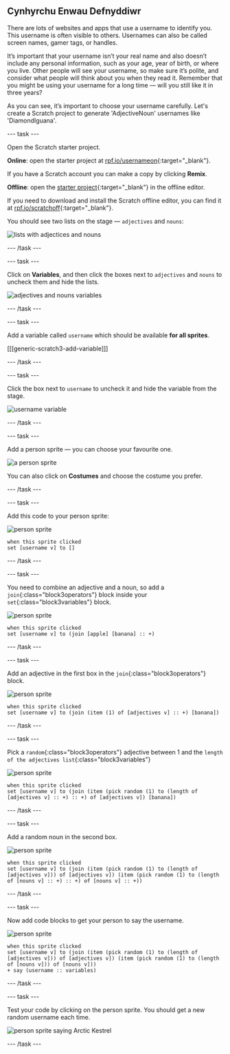 ## Cynhyrchu Enwau Defnyddiwr

There are lots of websites and apps that use a username to identify you. This username is often visible to others. Usernames can also be called screen names, gamer tags, or handles.

It’s important that your username isn’t your real name and also doesn’t include any personal information, such as your age, year of birth, or where you live. Other people will see your username, so make sure it’s polite, and consider what people will think about you when they read it. Remember that you might be using your username for a long time — will you still like it in three years?

As you can see, it’s important to choose your username carefully. Let's create a Scratch project to generate 'AdjectiveNoun' usernames like 'DiamondIguana'.

\--- task \---

Open the Scratch starter project.

**Online**: open the starter project at [rpf.io/usernameon](http://rpf.io/usernameon){:target="_blank"}.

If you have a Scratch account you can make a copy by clicking **Remix**.

**Offline**: open the [starter project](http://rpf.io/p/en/username-generator-go){:target="_blank"} in the offline editor.

If you need to download and install the Scratch offline editor, you can find it at [rpf.io/scratchoff](http://rpf.io/scratchoff){:target="_blank"}.

You should see two lists on the stage — `adjectives` and `nouns`:

![lists with adjectices and nouns](images/usernames-lists.png)

\--- /task \---

\--- task \---

Click on **Variables**, and then click the boxes next to `adjectives` and `nouns` to uncheck them and hide the lists.

![adjectives and nouns variables](images/usernames-hide.png)

\--- /task \---

\--- task \---

Add a variable called `username` which should be available **for all sprites**.

[[[generic-scratch3-add-variable]]]

\--- /task \---

\--- task \---

Click the box next to `username` to uncheck it and hide the variable from the stage.

![username variable](images/usernames-hide-variable.png)

\--- /task \---

\--- task \---

Add a person sprite — you can choose your favourite one.

![a person sprite](images/usernames-person.png)

You can also click on **Costumes** and choose the costume you prefer.

\--- /task \---

\--- task \---

Add this code to your person sprite:

![person sprite](images/person-sprite.png)

```blocks3
when this sprite clicked
set [username v] to []
```

\--- /task \---

\--- task \---

You need to combine an adjective and a noun, so add a `join`{:class="block3operators"} block inside your `set`{:class="block3variables"} block.

![person sprite](images/person-sprite.png)

```blocks3
when this sprite clicked
set [username v] to (join [apple] [banana] :: +)
```

\--- /task \---

\--- task \---

Add an adjective in the first box in the `join`{:class="block3operators"} block.

![person sprite](images/person-sprite.png)

```blocks3
when this sprite clicked
set [username v] to (join (item (1) of [adjectives v] :: +) [banana])
```

\--- /task \---

\--- task \---

Pick a `random`{:class="block3operators"} adjective between 1 and the `length of the adjectives list`{:class="block3variables"}

![person sprite](images/person-sprite.png)

```blocks3
when this sprite clicked
set [username v] to (join (item (pick random (1) to (length of [adjectives v] :: +) :: +) of [adjectives v]) [banana])
```

\--- /task \---

\--- task \---

Add a random noun in the second box.

![person sprite](images/person-sprite.png)

```blocks3
when this sprite clicked
set [username v] to (join (item (pick random (1) to (length of [adjectives v])) of [adjectives v]) (item (pick random (1) to (length of [nouns v] :: +) :: +) of [nouns v] :: +))
```

\--- /task \---

\--- task \---

Now add code blocks to get your person to say the username.

![person sprite](images/person-sprite.png)

```blocks3
when this sprite clicked
set [username v] to (join (item (pick random (1) to (length of [adjectives v])) of [adjectives v]) (item (pick random (1) to (length of [nouns v])) of [nouns v]))
+ say (username :: variables)
```

\--- /task \---

\--- task \---

Test your code by clicking on the person sprite. You should get a new random username each time.

![person sprite saying Arctic Kestrel](images/usernames-click.png)

\--- /task \---